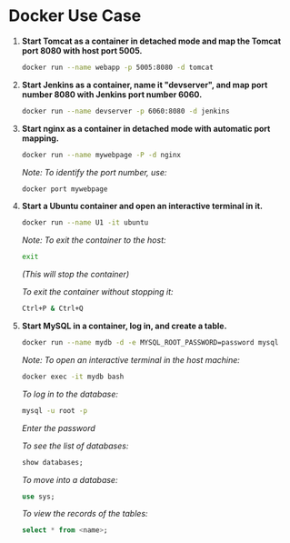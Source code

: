 # Docker Use Case

1. **Start Tomcat as a container in detached mode and map the Tomcat port 8080 with host port 5005.**

    ```bash
    docker run --name webapp -p 5005:8080 -d tomcat
    ```

2. **Start Jenkins as a container, name it "devserver", and map port number 8080 with Jenkins port number 6060.**

    ```bash
    docker run --name devserver -p 6060:8080 -d jenkins
    ```

3. **Start nginx as a container in detached mode with automatic port mapping.**

    ```bash
    docker run --name mywebpage -P -d nginx
    ```
    *Note: To identify the port number, use:*
    ```bash
    docker port mywebpage
    ```

4. **Start a Ubuntu container and open an interactive terminal in it.**

    ```bash
    docker run --name U1 -it ubuntu
    ```
    *Note: To exit the container to the host:*
    ```bash
    exit
    ```
    *(This will stop the container)*
    
    *To exit the container without stopping it:*
    ```bash
    Ctrl+P & Ctrl+Q
    ```

5. **Start MySQL in a container, log in, and create a table.**

    ```bash
    docker run --name mydb -d -e MYSQL_ROOT_PASSWORD=password mysql
    ```
    *Note: To open an interactive terminal in the host machine:*
    ```bash
    docker exec -it mydb bash
    ```
    *To log in to the database:*
    ```bash
    mysql -u root -p
    ```
    *Enter the password*

    *To see the list of databases:*
    ```sql
    show databases;
    ```
    
    *To move into a database:*
    ```sql
    use sys;
    ```
    
    *To view the records of the tables:*
    ```sql
    select * from <name>;
    ```
